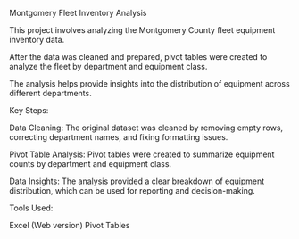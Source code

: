 Montgomery Fleet Inventory Analysis

This project involves analyzing the Montgomery County fleet equipment inventory data.

After the data was cleaned and prepared, pivot tables were created to analyze the fleet by department and equipment class. 

The analysis helps provide insights into the distribution of equipment across different departments.

Key Steps:

Data Cleaning: The original dataset was cleaned by removing empty rows, correcting department names, and fixing formatting issues.

Pivot Table Analysis: Pivot tables were created to summarize equipment counts by department and equipment class.

Data Insights: The analysis provided a clear breakdown of equipment distribution, which can be used for reporting and decision-making.

Tools Used:

Excel (Web version)
Pivot Tables
